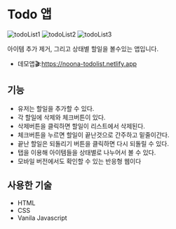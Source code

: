 # Todo 앱
![todoList1](https://github.com/kdy1993/todoList/assets/70253615/341644d7-3e0d-49d7-b32c-45f906d5ce2e)
![todoList2](https://github.com/kdy1993/todoList/assets/70253615/1f4c0551-4da1-4449-9559-7f5fb23962af)
![todoList3](https://github.com/kdy1993/todoList/assets/70253615/90da8712-ebaa-4caf-8bcb-5c0f5286b708)

아이템 추가 제거, 그리고 상태별 할일을 볼수있는 앱입니다. 

* 데모앱🎬:https://noona-todolist.netlify.app

## 기능
* 유저는 할일을 추가할 수 있다.
* 각 할일에 삭제와 체크버튼이 있다.
* 삭제버튼을 클릭하면 할일이 리스트에서 삭제된다.
* 체크버튼을 누르면 할일이 끝난것으로 간주하고 밑줄이간다.
* 끝난 할일은 되돌리기 버튼을 클릭하면 다시 되돌릴 수 있다.
* 탭을 이용해 아이템들을 상태별로 나누어서 볼 수 있다.
* 모바일 버전에서도 확인할 수 있는 반응형 웹이다 

## 사용한 기술
* HTML
* CSS
* Vanila Javascript
